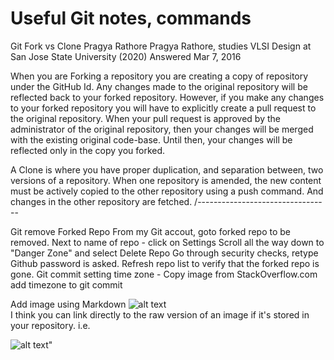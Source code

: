 # Useful Git notes, commands

Git Fork vs Clone
Pragya Rathore Pragya Rathore, studies VLSI Design at San Jose State University (2020) Answered Mar 7, 2016

When you are Forking a repository you are creating a copy of repository under the GitHub Id. Any changes made to the original repository will be reflected back to your forked repository. However, if you make any changes to your forked repository you will have to explicitly create a pull request to the original repository. When your pull request is approved by the administrator of the original repository, then your changes will be merged with the existing original code-base. Until then, your changes will be reflected only in the copy you forked.

A Clone is where you have proper duplication, and separation between, two versions of a repository. When one repository is amended, the new content must be actively copied to the other repository using a push command. And changes in the other repository are fetched.
/---------------------------------

Git remove Forked Repo
From my Git accout, goto forked repo to be removed.
Next to name of repo - click on Settings
Scroll all the way down to "Danger Zone" and select Delete Repo
Go through security checks, retype Github password is asked.
Refresh repo list to verify that the forked repo is gone.
Git commit setting time zone - Copy image from StackOverflow.com
add timezone to git commit

Add image using Markdown
![alt text](http://url/to/img.png)  
I think you can link directly to the raw version of an image if it's stored in your repository. i.e.  

![alt text](https://raw.githubusercontent.com/username/projectname/branch/path/to/img.png)"  
